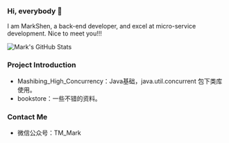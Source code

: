 ### Hi, everybody 👋 
I am MarkShen, a back-end developer, and excel at micro-service development. Nice to meet you!!!

<!--
**MarkShen1992/MarkShen1992** is a ✨ _special_ ✨ repository because its `README.md` (this file) appears on your GitHub profile.

Here are some ideas to get you started:

- 🔭 I’m currently working on ...
- 🌱 I’m currently learning ...
- 👯 I’m looking to collaborate on ...
- 🤔 I’m looking for help with ...
- 💬 Ask me about ...
- 📫 How to reach me: ...
- 😄 Pronouns: ...
- ⚡ Fun fact: ...
-->

![Mark's GitHub Stats](https://github-readme-stats.vercel.app/api?username=MarkShen1992&show_icons=true)


### Project Introduction

- Mashibing_High_Concurrency：Java基础，java.util.concurrent 包下类库使用。
- bookstore：一些不错的资料。

### Contact Me

- 微信公众号：TM_Mark
